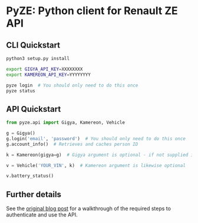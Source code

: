 # PyZE: Python client for Renault ZE API

## CLI Quickstart

```bash
python3 setup.py install

export GIGYA_API_KEY=XXXXXXXX
export KAMEREON_API_KEY=YYYYYYYY

pyze login  # You should only need to do this once
pyze status
```

## API Quickstart

```python
from pyze.api import Gigya, Kamereon, Vehicle

g = Gigya()
g.login('email', 'password')  # You should only need to do this once
g.account_info()  # Retrieves and caches person ID

k = Kamereon(gigya=g)  # Gigya argument is optional - if not supplied it will create one

v = Vehicle('YOUR_VIN', k)  # Kamereon argument is likewise optional

v.battery_status()
```

## Further details

See the [original blog post](https://muscatoxblog.blogspot.com/2019/07/delving-into-renaults-new-api.html) for a walkthrough of the required steps to authenticate and use the API.
